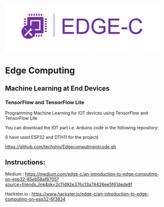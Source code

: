 ![](https://github.com/MohithGowdaHR/Edge_Computing/blob/master/Extras/EC-logo/Final-logos/EC-logo-1.png)

# Edge Computing

## Machine Learning at End Devices

### TensorFlow and TensorFlow Lite

Programming Machine Learning for IOT devices using TensorFlow and TensorFlow Lite

You can download the IOT part i.e. Arduino code in the following repository:

(I have used ESP32 and DTH11 for the project)

https://github.com/techshiv/Edgecomputingiotcode.git


## Instructions:

Medium      : https://medium.com/edge-c/an-introduction-to-edge-computing-on-esp32-85eb58af6705?source=friends_link&sk=2c11d92e376c13a78426ee5f61dede8f

Hackster.io : https://www.hackster.io/edge-c/an-introduction-to-edge-computing-on-esp32-6f3834
